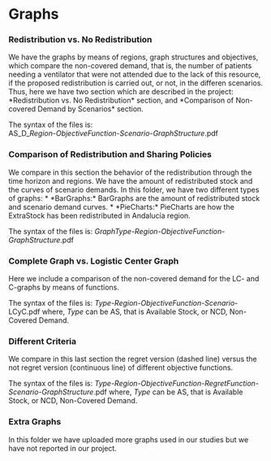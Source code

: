 # Graphs

<h3>Redistribution vs. No Redistribution</h3>
We have the graphs by means of regions, graph structures and objectives, which compare  the non-covered demand, that is, the number of patients needing a ventilator that were not attended due to the lack of this resource, if the proposed redistribution is carried out, or not, in the differen scenarios. Thus, here we have two section which are described in the project: *Redistribution vs. No Redistribution* section, and *Comparison of Non-covered Demand by Scenarios* section.  
  
The syntax of the files is:  
AS_D_*Region*-*ObjectiveFunction*-*Scenario*-*GraphStructure*.pdf  
  
<h3>Comparison of Redistribution and Sharing Policies</h3>
We compare in this section the behavior of the redistribution through the time horizon and regions. We have the amount of redistributed stock and the curves of scenario demands. In this folder, we have two different types of graphs:
* *BarGraphs:* BarGraphs are the amount of redistributed stock and scenario demand curves.
* *PieCharts:* PieCharts are how the ExtraStock has been redistributed in Andalucía region.

The syntax of the files is:
*GraphType*-*Region*-*ObjectiveFunction*-*GraphStructure*.pdf

<h3>Complete Graph vs. Logistic Center Graph</h3>
Here we include a comparison of the non-covered demand for the LC- and C-graphs by means of functions.

The syntax of the files is:
*Type*-*Region*-*ObjectiveFunction*-*Scenario*-LCyC.pdf
where, *Type* can be AS, that is Available Stock, or NCD, Non-Covered Demand.

<h3>Different Criteria</h3>
We compare in this last section the regret version (dashed line) versus the not regret version (continuous line) of different objective functions. 

The syntax of the files is:
*Type*-*Region*-*ObjectiveFunction-RegretFunction*-*Scenario*-*GraphStructure*.pdf
where, *Type* can be AS, that is Available Stock, or NCD, Non-Covered Demand.

<h3>Extra Graphs</h3>
In this folder we have uploaded more graphs used in our studies but we have not reported in our project.
